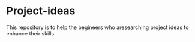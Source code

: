 # Project-ideas
This repository is to help the begineers who aresearching project ideas to enhance their skills. 
